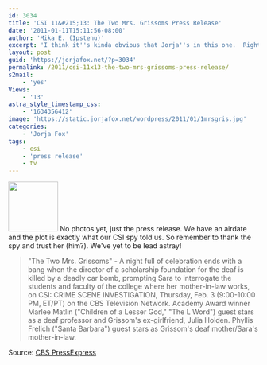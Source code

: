 ```yaml
---
id: 3034
title: 'CSI 11&#215;13: The Two Mrs. Grissoms Press Release'
date: '2011-01-11T15:11:56-08:00'
author: 'Mika E. (Ipstenu)'
excerpt: 'I think it''s kinda obvious that Jorja''s in this one.  Right?  Right!  Airdate is set for February 3rd.'
layout: post
guid: 'https://jorjafox.net/?p=3034'
permalink: /2011/csi-11x13-the-two-mrs-grissoms-press-release/
s2mail:
    - 'yes'
Views:
    - '13'
astra_style_timestamp_css:
    - '1634356412'
image: 'https://static.jorjafox.net/wordpress/2011/01/1mrsgris.jpg'
categories:
    - 'Jorja Fox'
tags:
    - csi
    - 'press release'
    - tv
---
```


<img src="//static.jorjafox.net/wordpress/2011/01/1mrsgris-100x100.jpg" alt="" title="1mrsgris" width="100" height="100" class="alignleft size-thumbnail wp-image-3035" /> No photos yet, just the press release.  We have an airdate and the plot is exactly what our CSI spy told us.  So remember to thank the spy and trust her (him?).  We've yet to be lead astray!

<blockquote>"The Two Mrs. Grissoms" - A night full of celebration ends with a bang when the director of a scholarship foundation for the deaf is killed by a deadly car bomb, prompting Sara to interrogate the students and faculty of the college where her mother-in-law works, on CSI: CRIME SCENE INVESTIGATION, Thursday, Feb. 3 (9:00-10:00 PM, ET/PT) on the CBS Television Network.  Academy Award winner Marlee Matlin ("Children of a Lesser God," "The L Word") guest stars as a deaf professor and Grissom's ex-girlfriend, Julia Holden.  Phyllis Frelich ("Santa Barbara") guest stars as Grissom's deaf mother/Sara's mother-in-law.</blockquote>

Source: <a href="http://www.cbspressexpress.com/div.php/cbs_entertainment/original/release?id=231&dpid=56&rid=27214">CBS PressExpress</a>